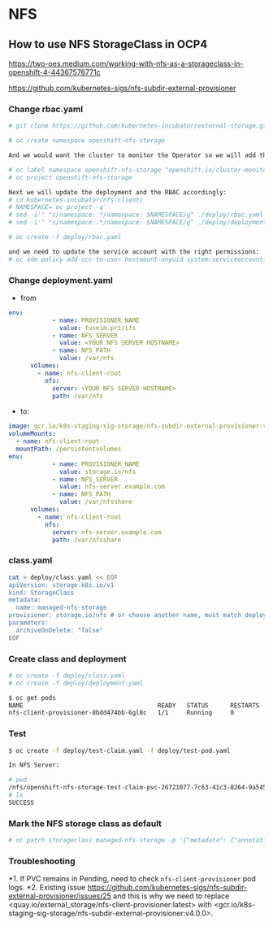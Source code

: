 # NFS

## How to use NFS StorageClass in OCP4

<https://two-oes.medium.com/working-with-nfs-as-a-storageclass-in-openshift-4-44367576771c>

<https://github.com/kubernetes-sigs/nfs-subdir-external-provisioner>

### Change rbac.yaml

~~~bash
# git clone https://github.com/kubernetes-incubator/external-storage.git kubernetes-incubator

# oc create namespace openshift-nfs-storage

And we would want the cluster to monitor the Operator so we will add the label to the namespace :

# oc label namespace openshift-nfs-storage "openshift.io/cluster-monitoring=true"
# oc project openshift-nfs-storage

Next we will update the deployment and the RBAC accordingly:
# cd kubernetes-incubator/nfs-client/
# NAMESPACE=`oc project -q`
# sed -i'' "s/namespace:.*/namespace: $NAMESPACE/g" ./deploy/rbac.yaml 
# sed -i'' "s/namespace:.*/namespace: $NAMESPACE/g" ./deploy/deployment.yaml 

# oc create -f deploy/rbac.yaml

and we need to update the service account with the right permissions:
# oc adm policy add-scc-to-user hostmount-anyuid system:serviceaccount:$NAMESPACE:nfs-client-provisioner
~~~

### Change deployment.yaml

* from

~~~yaml
env:
            - name: PROVISIONER_NAME
              value: fuseim.pri/ifs
            - name: NFS_SERVER
              value: <YOUR NFS SERVER HOSTNAME>
            - name: NFS_PATH
              value: /var/nfs
      volumes:
        - name: nfs-client-root
          nfs:
            server: <YOUR NFS SERVER HOSTNAME>
            path: /var/nfs
~~~

* to:

~~~yaml
image: gcr.io/k8s-staging-sig-storage/nfs-subdir-external-provisioner:v4.0.0
volumeMounts:
  - name: nfs-client-root
  mountPath: /persistentvolumes
env:
            - name: PROVISIONER_NAME
              value: storage.io/nfs
            - name: NFS_SERVER
              value: nfs-server.example.com
            - name: NFS_PATH
              value: /var/nfsshare
      volumes:
        - name: nfs-client-root
          nfs:
            server: nfs-server.example.com
            path: /var/nfsshare
~~~

### class.yaml

~~~ bash
cat > deploy/class.yaml << EOF
apiVersion: storage.k8s.io/v1
kind: StorageClass
metadata:
  name: managed-nfs-storage
provisioner: storage.io/nfs # or choose another name, must match deployment's env PROVISIONER_NAME'
parameters:
  archiveOnDelete: "false"
EOF
~~~

### Create class and deployment

~~~ bash
# oc create -f deploy/class.yaml
# oc create -f deploy/deployment.yaml

$ oc get pods
NAME                                     READY   STATUS      RESTARTS   AGE
nfs-client-provisioner-8bdd474bb-6gl8c   1/1     Running     0          18m
~~~

### Test

~~~bash
$ oc create -f deploy/test-claim.yaml -f deploy/test-pod.yaml

In NFS Server:

# pwd
/nfs/openshift-nfs-storage-test-claim-pvc-26721077-7c63-41c3-8264-9a5455073822
# ls
SUCCESS
~~~

### Mark the NFS storage class as default

~~~ bash
# oc patch storageclass managed-nfs-storage -p '{"metadata": {"annotations": {"storageclass.kubernetes.io/is-default-class": "true"}}}'
~~~

### Troubleshooting

*1. If PVC remains in Pending, need to check `nfs-client-provisioner` pod logs.
*2. Existing issue <https://github.com/kubernetes-sigs/nfs-subdir-external-provisioner/issues/25> and this is why we need to replace <quay.io/external_storage/nfs-client-provisioner:latest> with <gcr.io/k8s-staging-sig-storage/nfs-subdir-external-provisioner:v4.0.0>.
